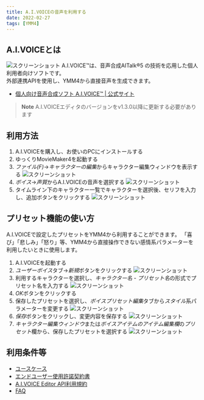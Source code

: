 ```yaml
---
title: A.I.VOICEの音声を利用する
date: 2022-02-27
tags: [YMM4]
---
```

## A.I.VOICEとは
![スクリーンショット](AIVOICE_5837.png)
A.I.VOICE™は、音声合成AITalk®5 の技術を応用した個人利用者向けソフトです。  
外部連携APIを使用し、YMM4から直接音声を生成できます。  
- [個人向け音声合成ソフト A.I.VOICE™ | 公式サイト](https://aivoice.jp/)

> **Note**
> A.I.VOICEエディタのバージョンをv1.3.0以降に更新する必要があります

<AIVOICECards limit="10"/>

## 利用方法
1. A.I.VOICEを購入し、お使いのPCにインストールする
1. ゆっくりMovieMaker4を起動する
1. *ファイル(F)*→*キャラクターの編集*からキャラクター編集ウィンドウを表示する
![スクリーンショット](AIVOICE_0402.png)
1. *ボイス*→*声質*からA.I.VOICEの音声を選択する
![スクリーンショット](AIVOICE_2213.png)
1. タイムライン下のキャラクター一覧でキャラクターを選択後、セリフを入力し、追加ボタンをクリックする
![スクリーンショット](AIVOICE_1053.png)

## プリセット機能の使い方
A.I.VOICEで設定したプリセットをYMM4から利用することができます。
「喜び」「悲しみ」「怒り」等、YMM4から直接操作できない感情系パラメーターを利用したいときに使用します。

1. A.I.VOICEを起動する
1. *ユーザーボイス*タブ→*新規*ボタンをクリックする
![スクリーンショット](AIVOICE_3305.png)
1. 利用するキャラクターを選択し、*キャラクター名 - プリセット名*の形式でプリセット名を入力する
![スクリーンショット](AIVOICE_3510.png)
1. *OK*ボタンをクリックする
1. 保存したプリセットを選択し、*ボイスプリセット編集*タブから*スタイル*系パラメーターを変更する
![スクリーンショット](AIVOICE_3725.png)
1. *保存*ボタンをクリックし、変更内容を保存する
![スクリーンショット](AIVOICE_3937.png)
1. *キャラクター編集ウィンドウ*または*ボイスアイテムのアイテム編集欄*の*プリセット*欄から、保存したプリセットを選択する
![スクリーンショット](AIVOICE_4126.png)
## 利用条件等
- [ユースケース](https://aivoice.jp/usecase/)
- [エンドユーザー使用許諾契約書](https://aivoice.jp/usecase/#:~:text=A.I.VOICE%E3%82%A8%E3%83%B3%E3%83%89%E3%83%A6%E3%83%BC%E3%82%B6%E3%83%BC%E4%BD%BF%E7%94%A8%E8%A8%B1%E8%AB%BE%E5%A5%91%E7%B4%84%E6%9B%B8)
- [A.I.VOICE Editor API利用規約](https://aivoice.jp/manual/editor/api.html#termsandconditions)
- [FAQ](https://aivoice.jp/faq/)